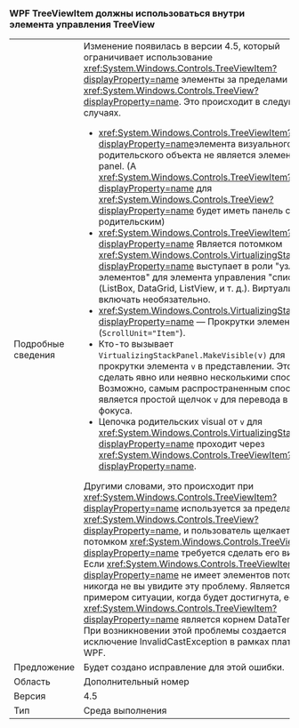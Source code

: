 ### <a name="wpf-treeviewitem-must-be-used-within-a-treeview"></a>WPF TreeViewItem должны использоваться внутри элемента управления TreeView

|   |   |
|---|---|
|Подробные сведения|Изменение появилась в версии 4.5, который ограничивает использование <xref:System.Windows.Controls.TreeViewItem?displayProperty=name> элементы за пределами <xref:System.Windows.Controls.TreeView?displayProperty=name>. Это происходит в следующих случаях.<ul><li><xref:System.Windows.Controls.TreeViewItem?displayProperty=name>элемента визуального родительского объекта не является элементом panel. (A <xref:System.Windows.Controls.TreeViewItem?displayProperty=name> для <xref:System.Windows.Controls.TreeView?displayProperty=name> будет иметь панель с родительским)</li><li><xref:System.Windows.Controls.TreeViewItem?displayProperty=name> Является потомком <xref:System.Windows.Controls.VirtualizingStackPanel?displayProperty=name> выступает в роли &quot;узла элементов&quot; для элемента управления "список" (ListBox, DataGrid, ListView, и т. д.). Виртуализацию включать необязательно.</li><li><xref:System.Windows.Controls.VirtualizingStackPanel?displayProperty=name> — Прокрутки элемента (<code>ScrollUnit=&quot;Item&quot;</code>).</li><li>Кто-то вызывает <code>VirtualizingStackPanel.MakeVisible(v)</code> для прокрутки элемента <code>v</code> в представлении. Это можно сделать явно или неявно несколькими способами. Возможно, самым распространенным способом является простой щелчок <code>v</code> для перевода в его фокуса.</li><li>Цепочка родительских visual от <code>v</code> для <xref:System.Windows.Controls.VirtualizingStackPanel?displayProperty=name> проходит через <xref:System.Windows.Controls.TreeViewItem?displayProperty=name>.</li></ul>Другими словами, это происходит при <xref:System.Windows.Controls.TreeViewItem?displayProperty=name> используется за пределами <xref:System.Windows.Controls.TreeView?displayProperty=name>, и пользователь щелкает потомком <xref:System.Windows.Controls.TreeViewItem?displayProperty=name> требуется сделать его видимым. Если <xref:System.Windows.Controls.TreeViewItem?displayProperty=name> не имеет элементов потомков, никогда не вы увидите эту проблему. Является примером ситуации, когда будет достигнута, если <xref:System.Windows.Controls.TreeViewItem?displayProperty=name> является корнем DataTemplate. При возникновении этой проблемы создается исключение InvalidCastException в рамках платформы WPF.|
|Предложение|Будет создано исправление для этой ошибки.|
|Область|Дополнительный номер|
|Версия|4.5|
|Тип|Среда выполнения|

